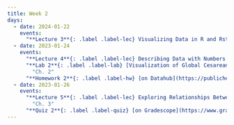 ```yaml
---
title: Week 2
days:
  - date: 2024-01-22
    events:
      "**Lecture 3**{: .label .label-lec} Visualizing Data in R and Rstudio (ggplot2) ":
  - date: 2023-01-24
    events:
      "**Lecture 4**{: .label .label-lec} Describing Data with Numbers ":
      "**Lab 2**{: .label .label-lab} [Visualization of Global Cesarean Delivery Rates](https://publichealth.datahub.berkeley.edu/hub/user-redirect/git-pull?repo=https%3A%2F%2Fgithub.com%2Fph142-ucb%2Fph142-sp24&urlpath=rstudio%2F&branch=main) (Due Jan. 30)":
        "Ch. 2"
      "**Homework 2**{: .label .label-hw} [on Datahub](https://publichealth.datahub.berkeley.edu/hub/user-redirect/git-pull?repo=https%3A%2F%2Fgithub.com%2Fph142-ucb%2Fph142-sp24&urlpath=rstudio%2F&branch=main) ":
  - date: 2023-01-26
    events:
      "**Lecture 5**{: .label .label-lec} Exploring Relationships Between Two Variables": 
        "Ch. 3"
      "**Quiz 2**{: .label .label-quiz} [on Gradescope](https://www.gradescope.com/courses/704333) (Due Jan. 27, 11:59 PM PST)":
---
```




